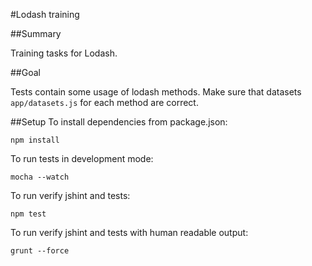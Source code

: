 #Lodash training

##Summary

Training tasks for Lodash.

##Goal 

Tests contain some usage of lodash methods. 
Make sure that datasets `app/datasets.js` for each method are correct.

##Setup
To install dependencies from package.json:

    npm install

To run tests in development mode:

    mocha --watch

To run verify jshint and tests:

    npm test

To run verify jshint and tests with human readable output:

    grunt --force
